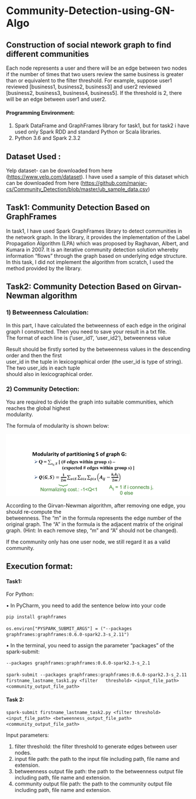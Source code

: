# Community-Detection-using-GN-Algo
## Construction of social ntework graph to find different communities
Each	node represents	a	user and	there	will	be	an	edge	between	two	nodes	if the	number	of	times	that	two	users	review the	same	business is	greater than or	equivalent to the	filter	threshold. For	example,	suppose	user1	reviewed [business1, business2, business3] and user2 reviewed	[business2, business3, business4, business5].	If	the	threshold	is 2,	there	will	be an edge	between	user1	and	user2.

#### Programming	Environment:

1. Spark	DataFrame	and	GraphFrames library	for	task1,	but	for	task2	i have used only Spark RDD and standard	Python or Scala libraries.
2. Python	3.6	and	Spark	2.3.2

## Dataset Used :

Yelp dataset- can be downloaded from here (https://www.yelp.com/dataset). I have used a sample of this dataset which can be downloaded from here (https://github.com/manjar-cs/Community_Detection/blob/master/ub_sample_data.csv)

## Task1:	Community	Detection	Based	on	GraphFrames

In task1, I have used Spark	GraphFrames library	to	detect	communities	in	the	network	graph.
In	the	library,	it provides the	implementation	of	the	Label	Propagation	Algorithm	(LPA) which	was	proposed	by	Raghavan,	Albert,	and	Kumara	in	 2007.	It	is	an	iterative	community	detection	solution	whereby	 information	 “flows”	 through	 the	graph	 based	 on	 underlying	edge	 structure.	In	this	task,	I	did	not implement	the	algorithm	from	scratch,	I used the	method	provided	by	the library.

## Task2:	Community	Detection	Based	on	Girvan-Newman	algorithm

### 1) Betweenness Calculation:

In	this	part,	I have calculated	the	betweenness	of	each	edge in the	original graph I constructed. Then	you	need to	save	your	result	in	a	txt file.	
The	format	of	each	line	is	(‘user_id1’,	‘user_id2’),	betweenness	value

Result	should	be	firstly sorted	by	the	betweenness	values in	the	descending	order and	then	the	first	
user_id	in	the	tuple	in	lexicographical order	(the	user_id	is type	of	string). The	two	user_ids	in	each	tuple	
should	also	in	lexicographical order.

### 2) Community Detection:

You	 are	 required	 to	 divide	 the	 graph	 into	 suitable	 communities,	 which	 reaches	 the	 global	 highest	
modularity.	

The	formula	of	modularity	is	shown	below:

![Formula](https://github.com/manjar-cs/Community_Detection/blob/master/images/Formula.png?raw=true "Title")

According	 to	 the	 Girvan-Newman	 algorithm,	 after	 removing one	 edge,	 you	 should re-compute	 the	
betweenness. The	“m”	in the	formula	represents	the	edge	number	of	the	original	graph. The	“A”	in	the	
formula	is	the	adjacent	matrix	of	the	original	graph.	(Hint:	In	each	remove	step,	“m”	and	“A”	should	not	
be	changed).

If	the	community	only	has	one	user	node,	we	still	regard	it	as	a	valid	community.

## Execution format:
#### Task1:

For	Python:

• In	PyCharm,	you	need	to	add	the	sentence	below	into	your	code
```
pip install graphframes

os.environ["PYSPARK_SUBMIT_ARGS"] = ("--packages graphframes:graphframes:0.6.0-spark2.3-s_2.11")
```
• In	the	terminal,	you	need	to	assign	the	parameter	“packages”	of	the	spark-submit:
```
--packages graphframes:graphframes:0.6.0-spark2.3-s_2.1

spark-submit --packages graphframes:graphframes:0.6.0-spark2.3-s_2.11 firstname_lastname_task1.py <filter	threshold> <input_file_path> <community_output_file_path>
```
#### Task 2:
```
spark-submit firstname_lastname_task2.py <filter threshold> <input_file_path> <betweenness_output_file_path> <community_output_file_path>
```

Input	parameters:	
1.	filter	threshold:	the	filter	threshold to	generate	edges	between	user	nodes.
2.	input	file	path:	the	path	to	the	input	file	including	path,	file	name	and	extension.
3.	betweenness	output file	path:	the	path	to	the	betweenness	output	file	including	path,	file	name and extension.
4.	community	output	file	path: the	path	to	the	community	output	file	including	path,	file	name	and	
extension.
